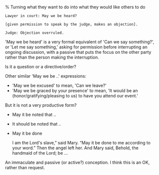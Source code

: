% Turning what they want to do into what they would like others to do

	Lawyer in court: May we be heard?

	[given permission to speak by the judge, makes an objection].

	Judge: Objection overruled.

'May we be heard' is a very formal equivalent of 'Can we say something?', or 'Let me say something,' asking for permission before interrupting an ongoing discussion, with a passive that puts the focus on the other party rather than the person making the interruption.

Is it a question or a directive/order?

Other similar 'May we be ..' expressions: 

- 'May we be excused' to mean, 'Can we leave?'
- 'May we be graced by your presence' to mean, 'It would be an (honor/gratifying/pleasing to us) to have you attend our event.'

But it is not a very productive form?

- May it be noted that ..
- It should be noted that ..
- May it be done

	I am the Lord's slave,” said Mary. “May it be done to me according to your word.” Then the angel left her. And Mary said, Behold, the handmaid of the Lord; be ...

An immaculate and passive (or active?) conception. I think this is an OK, rather than request.
